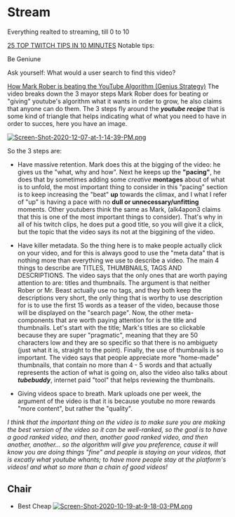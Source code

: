 

# Stream
Everything realted to streaming, till 0 to 10

[25 TOP TWITCH TIPS IN 10 MINUTES](https://www.youtube.com/watch?v=si7VS8dVSZA&ab_channel=AlphaGaming)
Notable tips:

Be Geniune 

Ask yourself: What would a user search to find this video?

[How Mark Rober is beating the YouTube Algorithm (Genius Strategy)](https://www.youtube.com/watch?v=6Wuse0RBRiE&ab_channel=PaddyGalloway)
The video breaks down the 3 mayor steps Mark Rober does for beating or "giving" youtube's algorithm what it wants in order to grow, he also claims that anyone can do them. The 3 steps fly around the ***youtube recipe*** that is some kind of triangle that helps indicating what of what you need to have in order to succes, here you have an image.

[![Screen-Shot-2020-12-07-at-1-14-39-PM.png](https://i.postimg.cc/Pxwct1st/Screen-Shot-2020-12-07-at-1-14-39-PM.png)](https://postimg.cc/xJ9g5J17)

So the 3 steps are: 

- Have massive retention. Mark does this at the bigging of the video: he gives us the "what, why and how". Next he keeps up the **"pacing"**, he does that by sometimes adding some *creative* **montages** about of what is to unfold, the most important thing to consider in this "pacing" section is to keep increasing the "beat" **up** towards the climax, and I what I refer of "up" is having a pace with no **dull or unnecessary/unfitting** moments.  Other youtubers think the same as Mark, (alk4apon3 claims that this is one of the most important things to consider). That's why in all of his twitch clips, he does put a good title, so you will give it a click, but the topic that the video says its not at the biggining of the video.


- Have killer metadata. So the thing here is to make people actually click on your video, and for this is always good to use the "meta data" that is nothing more than everything we use to describe a video. The main 4 things to describe are TITLES, THUMBNAILS, TAGS AND DESCRIPTIONS. The video says that the only ones that are worth paying attention to are: titles and thumbnails. The argument is that neither Rober or Mr. Beast actually use no tags, and they both keep the descriptions very short, the only thing that is worthy to use description for is to use the first 15 words as a teaser of the video, because those will be displayed on the "search page". Now, the other meta-components that are worth paying attention for is the title and thumbnails. Let's start with the title; Mark's titles are so clickable because they are super "pragmatic", meaning that they are 50 characters low and they are so specific so that there is no ambiguety (just what it is, straight to the point). Finally, the use of thumbnails is so important. The video says that people appreciate more "home-made" thumbnails, that contain no more than 4 - 5 words and that actually represents the action of what is going on, also the video also talks about ***tubebuddy***, internet paid "tool" that helps reviewing the thumbnails.

- Giving videos space to breath. Mark uploads one per week, the argument of the video is that it is because youtube no more rewards "more content", but rather the "quality". 

*I think that the important thing on the video is to make sure you are making the best version of the video so it can be well-ranked, so the goal is to have a good ranked video, and then, another good ranked video, and then another, another... so the algorithm will give you preference, cause it will know you are doing things "fine" and people is staying on your videos, that is excatly what youtube whants; to have more people stay at the platform's videos! and what so more than a chain of good videos!*



## Chair
- Best Cheap
[![Screen-Shot-2020-10-19-at-9-18-03-PM.png](https://i.postimg.cc/vBfrHb6T/Screen-Shot-2020-10-19-at-9-18-03-PM.png)](https://postimg.cc/dkQk5M6c) 
